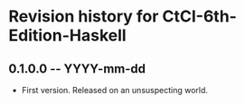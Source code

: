 # Revision history for CtCI-6th-Edition-Haskell

## 0.1.0.0  -- YYYY-mm-dd

* First version. Released on an unsuspecting world.

